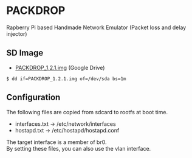 # PACKDROP
Rapberry Pi based Handmade Network Emulator (Packet loss and delay injector)


## SD Image

+ [PACKDROP_1.2.1.img](https://drive.google.com/file/d/0ByIrBGkSig1Pb3QyajJXTXBhd1U/view?usp=sharing) (Google Drive)

```
$ dd if=PACKDROP_1.2.1.img of=/dev/sda bs=1m
```

## Configuration

The following files are copied from sdcard to rootfs at boot time.

- interfaces.txt -> /etc/network/interfaces
- hostapd.txt -> /etc/hostapd/hostapd.conf

The target interface is a member of br0.<br/>
By setting these files, you can also use the vlan interface.
